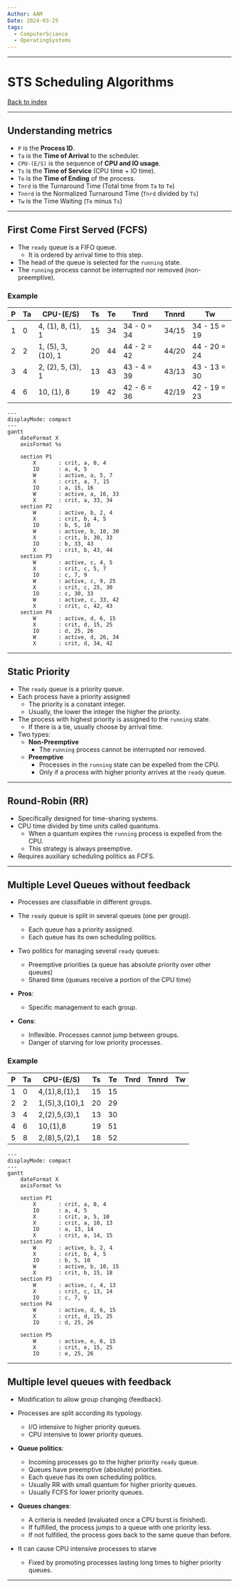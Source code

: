 ```yaml
---
Author: AAM
Date: 2024-03-25
tags:
  - ComputerScience
  - OperatingSystems
---
```

---
# STS Scheduling Algorithms

[Back to index](../OS.md)

---
## Understanding metrics

- `P` is the **Process ID**.
- `Ta` is the **Time of Arrival** to the scheduler.
- `CPU-(E/S)` is the sequence of **CPU and IO usage**.
- `Ts` is the **Time of Service** (CPU time + IO time).
- `Te` is the **Time of Ending** of the process.
- `Tnrd` is the Turnaround Time (Total time from `Ta` to `Te`)
- `Tnnrd` is the Normalized Turnaround Time (`Tnrd` divided by `Ts`)
- `Tw` is the Time Waiting (`Te` minus `Ts`)

---
## First Come First Served (FCFS)

- The `ready` queue is a FIFO queue.
	- It is ordered by arrival time to this step.
- The head of the queue is selected for the `running` state.
- The `running` process cannot be interrupted nor removed (non-preemptive).

### Example

| P   | Ta  | CPU-(E/S)          | Ts  | Te  | Tnrd        | Tnnrd | Tw           |
| --- | --- | ------------------ | --- | --- | ----------- | ----- | ------------ |
| 1   | 0   | 4, (1), 8, (1), 1  | 15  | 34  | 34 - 0 = 34 | 34/15 | 34 - 15 = 19 |
| 2   | 2   | 1, (5), 3, (10), 1 | 20  | 44  | 44 - 2 = 42 | 44/20 | 44 - 20 = 24 |
| 3   | 4   | 2, (2), 5, (3), 1  | 13  | 43  | 43 - 4 = 39 | 43/13 | 43 - 13 = 30 |
| 4   | 6   | 10, (1), 8         | 19  | 42  | 42 - 6 = 36 | 42/19 | 42 - 19 = 23 |
```mermaid
---
displayMode: compact
---
gantt
    dateFormat X
    axisFormat %s
    
    section P1
        X       : crit, a, 0, 4
        IO      : a, 4, 5
		W       : active, a, 5, 7
		X       : crit, a, 7, 15
		IO      : a, 15, 16
		W       : active, a, 16, 33
		X       : crit, a, 33, 34
    section P2
	    W       : active, b, 2, 4
	    X       : crit, b, 4, 5
	    IO      : b, 5, 10
	    W       : active, b, 10, 30
	    X       : crit, b, 30, 33
	    IO      : b, 33, 43
	    X       : crit, b, 43, 44
	section P3
		W       : active, c, 4, 5
		X       : crit, c, 5, 7
	    IO      : c, 7, 9
	    W       : active, c, 9, 25
	    X       : crit, c, 25, 30
	    IO      : c, 30, 33
	    W       : active, c, 33, 42
	    X       : crit, c, 42, 43
	section P4
		W       : active, d, 6, 15
		X       : crit, d, 15, 25
		IO      : d, 25, 26
		W       : active, d, 26, 34
		X       : crit, d, 34, 42

```

---
## Static Priority

- The `ready` queue is a priority queue.
- Each process have a priority assigned 
	- The priority is a constant integer.
	- Usually, the lower the integer the higher the priority.
- The process with highest priority is assigned to the `running` state.
	- If there is a tie, usually choose by arrival time.
- Two types:
	- **Non-Preemptive**
		- The `running` process cannot be interrupted nor removed.
	- **Preemptive**
		- Processes in the `running` state can be expelled from the CPU.
		- Only if a process with higher priority arrives at the `ready` queue.


---
## Round-Robin (RR)

- Specifically designed for time-sharing systems.
- CPU time divided by time units called quantums.
	- When a quantum expires the `running` process is expelled from the CPU.
	- This strategy is always preemptive.
- Requires auxiliary scheduling politics as FCFS.

---
## Multiple Level Queues without feedback

- Processes are classifiable in different groups.

- The `ready` queue is split in several queues (one per group).
	- Each queue has a priority assigned.
	- Each queue has its own scheduling politics.

- Two politics for managing several `ready` queues:
	- Preemptive priorities (a queue has absolute priority over other queues)
	- Shared time (queues receive a portion of the CPU time)

- **Pros**:
	- Specific management to each group.
- **Cons**:
	- Inflexible. Processes cannot jump between groups.
	- Danger of starving for low priority processes.


### Example

| P   | Ta  | CPU-(E/S)      | Ts  | Te  | Tnrd | Tnnrd | Tw  |
| --- | --- | -------------- | --- | --- | ---- | ----- | --- |
| 1   | 0   | 4,(1),8,(1),1  | 15  | 15  |      |       |     |
| 2   | 2   | 1,(5),3,(10),1 | 20  | 29  |      |       |     |
| 3   | 4   | 2,(2),5,(3),1  | 13  | 30  |      |       |     |
| 4   | 6   | 10,(1),8       | 19  | 51  |      |       |     |
| 5   | 8   | 2,(8),5,(2),1  | 18  | 52  |      |       |     |
```mermaid
---
displayMode: compact
---
gantt
    dateFormat X
    axisFormat %s
    
    section P1
        X       : crit, a, 0, 4
        IO      : a, 4, 5
		X       : crit, a, 5, 10
		X       : crit, a, 10, 13
		IO      : a, 13, 14
		X       : crit, a, 14, 15
    section P2
	    W       : active, b, 2, 4
	    X       : crit, b, 4, 5
	    IO      : b, 5, 10
	    W       : active, b, 10, 15
	    X       : crit, b, 15, 18
	section P3
		W       : active, c, 4, 13
		X       : crit, c, 13, 14
	    IO      : c, 7, 9
	section P4
		W       : active, d, 6, 15
		X       : crit, d, 15, 25
		IO      : d, 25, 26

	section P5
		W       : active, e, 6, 15
		X       : crit, e, 15, 25
		IO      : e, 25, 26

```

---
## Multiple level queues with feedback

- Modification to allow group changing (feedback).

- Processes are split according its typology.
	- I/O intensive to higher priority queues.
	- CPU intensive to lower priority queues.

- **Queue politics**:
	- Incoming processes go to the higher priority `ready` queue.
	- Queues have preemptive (absolute) priorities.
	- Each queue has its own scheduling politics.
	- Usually RR with small quantum for higher priority queues.
	- Usually FCFS for lower priority queues.

- **Queues changes**:
	- A criteria is needed (evaluated once a CPU burst is finished).
	- If fulfilled, the process jumps to a queue with one priority less.
	- If not fulfilled, the process goes back to the same queue than before.

- It can cause CPU intensive processes to starve
	- Fixed by promoting processes lasting long times to higher priority queues.

---